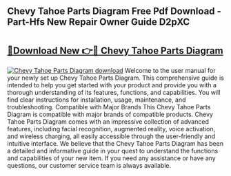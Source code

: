 ## Chevy Tahoe Parts Diagram Free Pdf Download - Part-Hfs New Repair Owner Guide D2pXC

# <h2><a href="http://dfmevuy.blite.top/?on=Chevy+Tahoe+Parts+Diagram">🔗Download New 👉🔴 Chevy Tahoe Parts Diagram</a></h2>

[![Chevy Tahoe Parts Diagram download](https://i.imgur.com/lujVjoI.png)](http://dfmevuy.blite.top/?on=Chevy+Tahoe+Parts+Diagram)
Welcome to the user manual for your newly set up Chevy Tahoe Parts Diagram. This comprehensive guide is intended to help you get started with your product and provide you with a thorough understanding of its features, functions, and capabilities. You will find clear instructions for installation, usage, maintenance, and troubleshooting. Compatible with Major Brands This Chevy Tahoe Parts Diagram is compatible with major brands of compatible products. Chevy Tahoe Parts Diagram comes with an impressive collection of advanced features, including facial recognition, augmented reality, voice activation, and wireless charging, all easily accessible through the user-friendly and intuitive interface. We believe that the Chevy Tahoe Parts Diagram has been a detailed and informative guide in your quest to understand the functions and capabilities of your new item. If you need any assistance or have any questions, our customer service team is always available.
